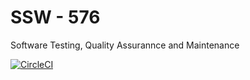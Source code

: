 # SSW - 576

Software Testing, Quality Assurannce and Maintenance

[![CircleCI](https://circleci.com/gh/Jitesh-Gadage16/SSW--576.svg?style=shield)](https://circleci.com/gh/Jitesh-Gadage16/)
